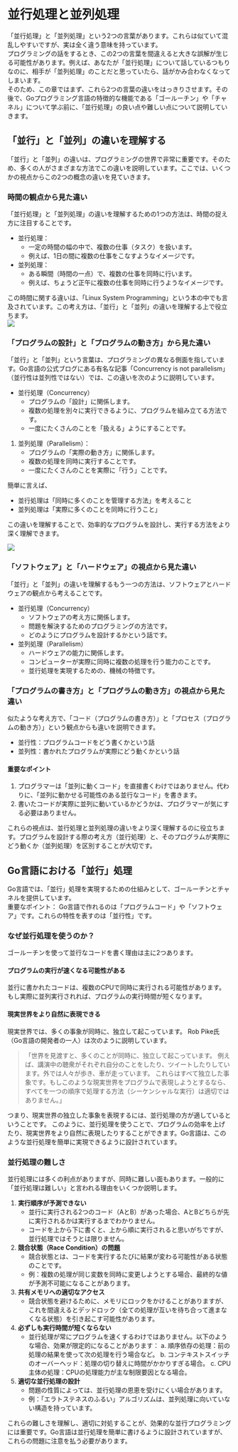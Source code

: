 # 並行処理と並列処理
「並行処理」と「並列処理」という2つの言葉があります。これらは似ていて混乱しやすいですが、実は全く違う意味を持っています。  
プログラミングの話をするとき、この2つの言葉を間違えると大きな誤解が生じる可能性があります。例えば、あなたが「並行処理」について話しているつもりなのに、相手が「並列処理」のことだと思っていたら、話がかみ合わなくなってしまいます。  
そのため、この章ではまず、これら2つの言葉の違いをはっきりさせます。その後で、Goプログラミング言語の特徴的な機能である「ゴールーチン」や「チャネル」について学ぶ前に、「並行処理」の良い点や難しい点について説明していきます。  

## 「並行」と「並列」の違いを理解する
「並行」と「並列」の違いは、プログラミングの世界で非常に重要です。そのため、多くの人がさまざまな方法でこの違いを説明しています。ここでは、いくつかの視点からこの2つの概念の違いを見ていきます。  

### 時間の観点から見た違い
「並行処理」と「並列処理」の違いを理解するための1つの方法は、時間の捉え方に注目することです。  
- 並行処理：
    - 一定の時間の幅の中で、複数の仕事（タスク）を扱います。
    - 例えば、1日の間に複数の仕事をこなすようなイメージです。
- 並列処理：
    - ある瞬間（時間の一点）で、複数の仕事を同時に行います。
    - 例えば、ちょうど正午に複数の仕事を同時に行うようなイメージです。

この時間に関する違いは、「Linux System Programming」という本の中でも言及されています。この考え方は、「並行」と「並列」の違いを理解する上で役立ちます。  
![](https://storage.googleapis.com/zenn-user-upload/6c60c323c391bdba85da98fe.png)
### 「プログラムの設計」と「プログラムの動き方」から見た違い
「並行」と「並列」という言葉は、プログラミングの異なる側面を指しています。Go言語の公式ブログにある有名な記事「Concurrency is not parallelism」（並行性は並列性ではない）では、この違いを次のように説明しています。  

- 並行処理（Concurrency）
    - プログラムの「設計」に関係します。
    - 複数の処理を別々に実行できるように、プログラムを組み立てる方法です。
    - 一度にたくさんのことを「扱える」ようにすることです。
1. 並列処理（Parallelism）：
    - プログラムの「実際の動き方」に関係します。
    - 複数の処理を同時に実行することです。
    - 一度にたくさんのことを実際に「行う」ことです。

簡単に言えば、

- 並行処理は「同時に多くのことを管理する方法」を考えること
- 並列処理は「実際に多くのことを同時に行うこと」

この違いを理解することで、効率的なプログラムを設計し、実行する方法をより深く理解できます。  

![](https://storage.googleapis.com/zenn-user-upload/6e88778e756d4f04c7cd5bea.png)
### 「ソフトウェア」と「ハードウェア」の視点から見た違い
「並行」と「並列」の違いを理解するもう一つの方法は、ソフトウェアとハードウェアの観点から考えることです。

- 並行処理（Concurrency）
    - ソフトウェアの考え方に関係します。
    - 問題を解決するためのプログラミングの方法です。
    - どのようにプログラムを設計するかという話です。
- 並列処理（Parallelism）
    - ハードウェアの能力に関係します。
    - コンピューターが実際に同時に複数の処理を行う能力のことです。
    - 並行処理を実現するための、機械の特徴です。

### 「プログラムの書き方」と「プログラムの動き方」の視点から見た違い
似たような考え方で、「コード（プログラムの書き方）」と「プロセス（プログラムの動き方）」という観点からも違いを説明できます。

- 並行性：プログラムコードをどう書くかという話
- 並列性：書かれたプログラムが実際にどう動くかという話

#### 重要なポイント
1. プログラマーは「並列に動くコード」を直接書くわけではありません。代わりに、「並列に動かせる可能性のある並行なコード」を書きます。
2. 書いたコードが実際に並列に動いているかどうかは、プログラマーが気にする必要はありません。

これらの視点は、並行処理と並列処理の違いをより深く理解するのに役立ちます。プログラムを設計する際の考え方（並行処理）と、そのプログラムが実際にどう動くか（並列処理）を区別することが大切です。

## Go言語における「並行」処理
Go言語では、「並行」処理を実現するための仕組みとして、ゴールーチンとチャネルを提供しています。  
重要なポイント： Go言語で作れるのは「プログラムコード」や「ソフトウェア」です。これらの特性を表すのは「並行性」です。

### なぜ並行処理を使うのか？
ゴールーチンを使って並行なコードを書く理由は主に2つあります。

#### プログラムの実行が速くなる可能性がある
並行に書かれたコードは、複数のCPUで同時に実行される可能性があります。
もし実際に並列実行されれば、プログラムの実行時間が短くなります。
#### 現実世界をより自然に表現できる
現実世界では、多くの事象が同時に、独立して起こっています。
Rob Pike氏（Go言語の開発者の一人）は次のように説明しています。

>「世界を見渡すと、多くのことが同時に、独立して起こっています。
>例えば、講演中の聴衆がそれぞれ自分のことをしたり、ツイートしたりしています。外では人々が歩き、車が走っています。
>これらはすべて独立した事象です。もしこのような現実世界をプログラムで表現しようとするなら、すべてを一つの順序で処理する方法（シーケンシャルな実行）は適切ではありません。」

つまり、現実世界の独立した事象を表現するには、並行処理の方が適しているということです。
このように、並行処理を使うことで、プログラムの効率を上げたり、現実世界をより自然に表現したりすることができます。Go言語は、このような並行処理を簡単に実現できるように設計されています。

### 並行処理の難しさ
並行処理には多くの利点がありますが、同時に難しい面もあります。一般的に「並行処理は難しい」と言われる理由をいくつか説明します。

1. **実行順序が予測できない**
    - 並行に実行される2つのコード（AとB）があった場合、AとBどちらが先に実行されるかは実行するまでわかりません。
    - コードを上から下に書くと、上から順に実行されると思いがちですが、並行処理ではそうとは限りません。
2. **競合状態（Race Condition）の問題**
    - 競合状態とは、コードを実行するたびに結果が変わる可能性がある状態のことです。
    - 例：複数の処理が同じ変数を同時に変更しようとする場合、最終的な値が予測不可能になることがあります。
3. **共有メモリへの適切なアクセス**
    - 競合状態を避けるために、メモリにロックをかけることがありますが、これを間違えるとデッドロック（全ての処理が互いを待ち合って進まなくなる状態）を引き起こす可能性があります。
4. **必ずしも実行時間が短くならない**
    - 並行処理が常にプログラムを速くするわけではありません。以下のような場合、効果が限定的になることがあります： a. 順序依存の処理：前の処理の結果を使って次の処理を行う場合など。 b. コンテキストスイッチのオーバーヘッド：処理の切り替えに時間がかかりすぎる場合。 c. CPU主体の処理：CPUの処理能力が主な制限要因となる場合。
5. **適切な並行処理の設計**
    - 問題の性質によっては、並行処理の恩恵を受けにくい場合があります。
    - 例：「エラトステネスのふるい」アルゴリズムは、並列処理に向いていない構造を持っています。

これらの難しさを理解し、適切に対処することが、効果的な並行プログラミングには重要です。Go言語は並行処理を簡単に書けるように設計されていますが、これらの問題に注意を払う必要があります。